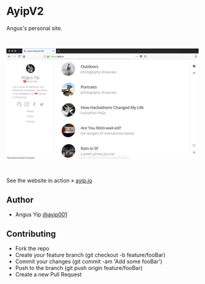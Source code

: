 # AyipV2

Angus's personal site.

  <br />

![](static/screens/screen.jpg) <br />

  <br />

See the website in action » [ayip.io](https://ayip.io)

## Author

- Angus Yip [@ayip001](https://github.com/ayip001)

## Contributing

- Fork the repo
- Create your feature branch (git checkout -b feature/fooBar)
- Commit your changes (git commit -am 'Add some fooBar')
- Push to the branch (git push origin feature/fooBar)
- Create a new Pull Request
